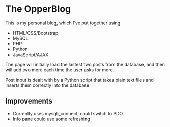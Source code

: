 # The OpperBlog

This is my personal blog, which I've put together using

* HTML/CSS/Bootstrap
* MySQL
* PHP
* Python
* JavaScript/AJAX

The page will initially load the lastest two posts from the database, and then will add two more each time the user asks for more.

Post input is dealt with by a Python script that takes plain text files and inserts them correctly into the database

## Improvements
* Currently uses mysqli\_connect, could switch to PDO
* Info pane could use some refreshing
